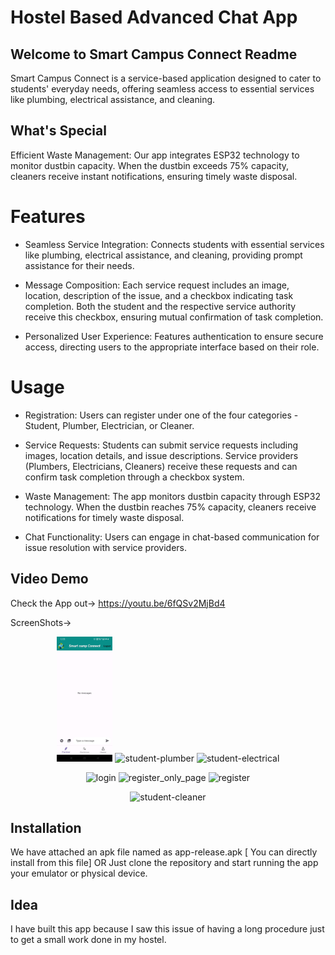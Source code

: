# Hostel Based Advanced Chat App

## Welcome to Smart Campus Connect Readme
Smart Campus Connect is a service-based application designed to cater to students' everyday needs, offering seamless access to essential services like plumbing, electrical assistance, and cleaning.

## What's Special

Efficient Waste Management: Our app integrates ESP32 technology to monitor dustbin capacity. When the dustbin exceeds 75% capacity, cleaners receive instant notifications, ensuring timely waste disposal.

# Features
- Seamless Service Integration: Connects students with essential services like plumbing, electrical assistance, and cleaning, providing prompt assistance for their needs.

- Message Composition: Each service request includes an image, location, description of the issue, and a checkbox indicating task completion. Both the student and the respective service authority receive this checkbox, ensuring mutual confirmation of task completion.

- Personalized User Experience: Features authentication to ensure secure access, directing users to the appropriate interface based on their role.

# Usage
- Registration: Users can register under one of the four categories - Student, Plumber, Electrician, or Cleaner.

- Service Requests: Students can submit service requests including images, location details, and issue descriptions. Service providers (Plumbers, Electricians, Cleaners) receive these requests and can confirm task completion through a checkbox system.

- Waste Management: The app monitors dustbin capacity through ESP32 technology. When the dustbin reaches 75% capacity, cleaners receive notifications for timely waste disposal.

- Chat Functionality: Users can engage in chat-based communication for issue resolution with service providers.

## Video Demo
Check the App out->
https://youtu.be/6fQSv2MjBd4

ScreenShots->
<!-- Row 1 -->
<p align="center">
  <img src="image_readme/empty-plumber-screen.jpg" alt="empty-plumber-screen" height="200">
   <img src="images/student-plumber.jpg" alt="student-plumber" height="200">
  <img src="images/student-electrical.jpg" alt="student-electrical" height="200">
 
</p>

<!-- Row 2 -->
<p align="center">
  <img src="images/login.jpg" alt="login" height="200">
  <img src="images/register_only_page.jpg" alt="register_only_page" height="200">
  <img src="images/register.jpg" alt="register" height="200">
</p>

<p align="center">
<img src="student-cleaner.jpg" alt="student-cleaner" height="200">
</p>


## Installation
We have attached an apk file named as app-release.apk [ You can directly install from this file]
OR
Just clone the repository and start running the app your emulator or physical device.

## Idea 
I have built this app because I saw this issue of having a long procedure just to get a small work done in my hostel.





